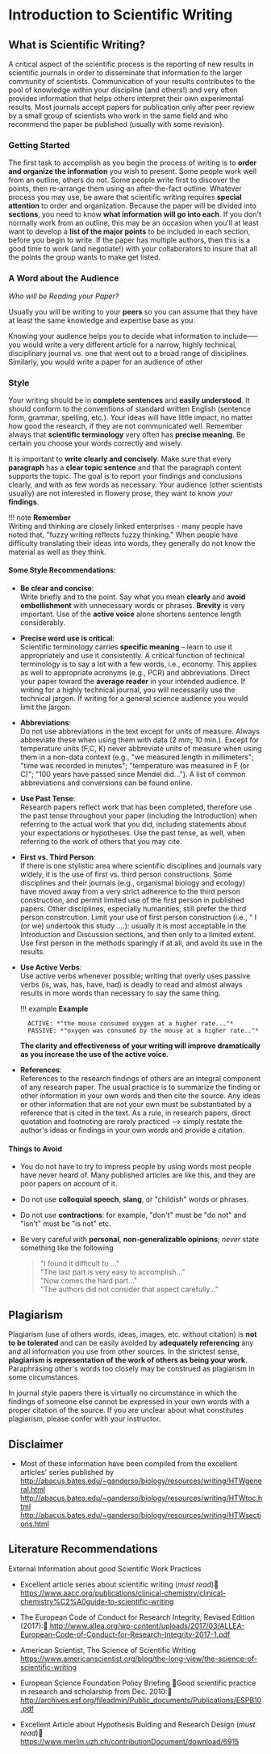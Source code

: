 # Introduction to Scientific Writing


## What is Scientific Writing?

A critical aspect of the scientific process is the reporting of new results in scientific journals in order to disseminate that information to the larger community of scientists. Communication of your results contributes to the pool of knowledge within your discipline (and others!) and very often provides information that helps others interpret their own experimental results. Most journals accept papers for publication only after peer review by a small group of scientists who work in the same field and who recommend the paper be published (usually with some revision).


### Getting Started
The first task to accomplish as you begin the process of writing is to **order and organize the information** you wish to present. Some people work well from an outline, others do not. Some people write first to discover the points, then re-arrange them using an after-the-fact outline. Whatever process you may use, be aware that scientific writing requires **special attention** to order and organization. Because the paper will be divided into **sections**, you need to know **what information will go into each**. If you don't normally work from an outline, this may be an occasion when you'll at least want to develop a **list of the major points** to be included in each section, before you begin to write. If the paper has multiple authors, then this is a good time to work (and negotiate!) with your collaborators to insure that all the points the group wants to make get listed.

### A Word about the Audience
 
 *Who will be Reading your Paper?*
 
 Usually you will be writing to your **peers** so you can assume that they have at least the same knowledge and expertise base as you. 

 Knowing your audience helps you to decide what information to include–––you would write a very different article for a narrow, highly technical, disciplinary journal vs. one that went out to a broad range of disciplines. Similarly, you would write a paper for an audience of other 

### Style

Your writing should be in **complete sentences** and **easily understood**. It should conform to the conventions of standard written English (sentence form, grammar, spelling, etc.). Your ideas will have little impact, no matter how good the research, if they are not communicated well. Remember always that **scientific terminology** very often has **precise meaning**. Be certain you choose your words correctly and wisely.

It is important to **write clearly and concisely**. Make sure that every **paragraph** has a **clear topic sentence** and that the paragraph content supports the topic. The goal is to report your findings and conclusions clearly, and with as few words as necessary. Your audience (other scientists usually) are not interested in flowery prose, they want to know *your* **findings**. 

!!! note
    **Remember**  
    Writing and thinking are closely linked enterprises - many people have noted that, "fuzzy writing reflects fuzzy thinking." When people have difficulty translating their ideas into words, they generally do not know the material as well as they think.


#### Some Style Recommendations:

- **Be clear and concise**:  
    Write briefly and to the point. Say what you mean **clearly** and **avoid embellishment** with unnecessary words or phrases. **Brevity** is very important. Use of the **active voice** alone shortens sentence length considerably.

- **Precise word use is critical**:  
    Scientific terminology carries **specific meaning** – learn to use it appropriately and use it consistently. A critical function of technical terminology is to say a lot with a few words, i.e., economy. This applies as well to appropriate acronyms (e.g., PCR) and abbreviations. Direct your paper toward the **average reader** in your intended audience. If writing for a highly technical journal, you will necessarily use the technical jargon. If writing for a general science audience you would limit the jargon.

- **Abbreviations**:  
    Do not use abbreviations in the text except for units of measure. Always abbreviate these when using them with data (2 mm; 10 min.). Except for temperature units (F,C, K) never abbreviate units of measure when using them in a non-data context (e.g., "we measured length in millimeters"; "time was recorded in minutes"; "temperature was measured in F (or C)"; "100 years have passed since Mendel did..."). A list of common abbreviations and conversions can be found online.

- **Use Past Tense**:  
    Research papers reflect work that has been completed, therefore use the past tense throughout your paper (including the Introduction) when referring to the actual work that you did, including statements about your expectations or hypotheses. Use the past tense, as well, when referring to the work of others that you may cite.

- **First vs. Third Person**:  
    If there is one stylistic area where scientific disciplines and journals vary widely, it is the use of first vs. third person constructions. Some disciplines and their journals (e.g., organismal biology and ecology) have moved away from a very strict adherence to the third person construction, and permit limited use of the first person in published papers. Other disciplines, especially humanities, still prefer the third person constrcution. Limit your use of first person construction (i.e., " I (or we) undertook this study ....): usually it is most acceptable in the Introduction and Discussion sections, and then only to a limited extent. Use first person in the methods sparingly if at all, and avoid its use in the results.

- **Use Active Verbs**:  
    Use active verbs whenever possible; writing that overly uses passive verbs (is, was, has, have, had) is deadly to read and almost always results in more words than necessary to say the same thing.

    !!! example
        **Example**

        ACTIVE: *"the mouse consumed oxygen at a higher rate..."*  
        PASSIVE: *"oxygen was consumed by the mouse at a higher rate.."*

    **The clarity and effectiveness of your writing will improve dramatically as you increase the use of the active voice.**

- **References**:  
    References to the research findings of others are an integral component of any research paper. The usual practice is to summarize the finding or other information in your own words and then cite the source. Any ideas or other information that are not your own must be substantiated by a reference that is cited in the text. As a rule, in research papers, direct quotation and footnoting are rarely practiced --> simply restate the author's ideas or findings in your own words and provide a citation.

#### Things to Avoid

- You do not have to try to impress people by using words most people have never heard of. Many published articles are like this, and they are poor papers on account of it.
- Do not use **colloquial speech**, **slang**, or "childish" words or phrases.
- Do not use **contractions**: for example, "don't" must be "do not" and "isn't" must be "is not" etc.
- Be very careful with **personal**, **non-generalizable opinions**; *never* state something like the following
    
    >"I found it difficult to ..."  
    >"The last part is very easy to accomplish..."  
    >"Now comes the hard part..."  
    >"The authors did not consider that aspect carefully..."  


## Plagiarism

Plagiarism (use of others words, ideas, images, etc. without citation) is **not to be tolerated** and can be easily avoided by **adequately referencing** any and all information you use from other sources. In the strictest sense, **plagiarism is representation of the work of others as being your work**. Paraphrasing other's words too closely may be construed as plagiarism in some circumstances. 

In journal style papers there is virtually no circumstance in which the findings of someone else cannot be expressed in your own words with a proper citation of the source.  If you are unclear about what constitutes plagiarism, please confer with your instructor.


## Disclaimer

* Most of these information have been compiled from the excellent articles' series published by  
    <http://abacus.bates.edu/~ganderso/biology/resources/writing/HTWgeneral.html>
    <http://abacus.bates.edu/~ganderso/biology/resources/writing/HTWtoc.html>
    <http://abacus.bates.edu/~ganderso/biology/resources/writing/HTWsections.html>

## Literature Recommendations

External Information about good Scientific Work Practices

* Excellent article series about scientific writing (*must read*)  
    <https://www.aacc.org/publications/clinical-chemistry/clinical-chemistry%C2%A0guide-to-scientific-writing>

* The European Code of Conduct for Research Integrity, Revised Edition (2017):
    <http://www.allea.org/wp-content/uploads/2017/03/ALLEA-European-Code-of-Conduct-for-Research-Integrity-2017-1.pdf>

* American Scientist, The Science of Scientific Writing  
    <https://www.americanscientist.org/blog/the-long-view/the-science-of-scientific-writing>

* European Science Foundation Policy Briefing Good scientific practice in research and scholarship from Dec. 2010:  
    <http://archives.esf.org/fileadmin/Public_documents/Publications/ESPB10.pdf>

* Excellent Article about Hypothesis Buiding and Research Design (*must read*)
    <https://www.merlin.uzh.ch/contributionDocument/download/6915>





